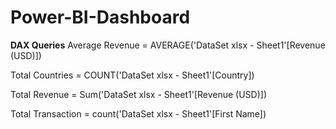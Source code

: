 # Power-BI-Dashboard

**DAX Queries**
Average Revenue = AVERAGE('DataSet xlsx - Sheet1'[Revenue (USD)])

Total Countries = COUNT('DataSet xlsx - Sheet1'[Country])

Total Revenue = Sum('DataSet xlsx - Sheet1'[Revenue (USD)]) 

Total Transaction = count('DataSet xlsx - Sheet1'[First Name]) 
